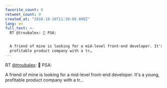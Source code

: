 ```yaml
---
favorite_count: 0
retweet_count: 0
created_at: "2018-10-10T11:30:08.000Z"
lang: en
full_text: >-
  RT @troubalex: 📢 PSA: 


  A friend of mine is looking for a mid-level front-end developer. It's a young,
  profitable product company with a tr…
---
```


RT [@troubalex](https://twitter.com/troubalex): 📢 PSA:

A friend of mine is looking for a mid-level front-end developer. It's a young,
profitable product company with a tr…
